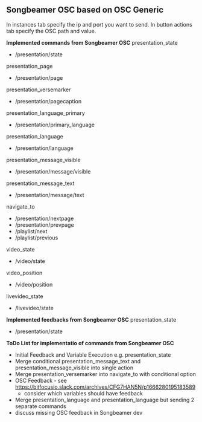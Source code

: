 ## Songbeamer OSC based on OSC Generic

In instances tab specify the ip and port you want to send. In button actions tab specify the OSC path and value.

**Implemented commands from Songbeamer OSC**
presentation_state

- /presentation/state

presentation_page

- /presentation/page

presentation_versemarker

- /presentation/pagecaption

presentation_language_primary

- /presentation/primary_language

presentation_language

- /presentation/language

presentation_message_visible

- /presentation/message/visible

presentation_message_text

- /presentation/message/text

navigate_to

- /presentation/nextpage
- /presentation/prevpage
- /playlist/next
- /playlist/previous

video_state

- /video/state

video_position

- /video/position

livevideo_state

- /livevideo/state

**Implemented feedbacks from Songbeamer OSC**
presentation_state

- /presentation/state

**ToDo List for implementatio of commands from Songbeamer OSC**

- Initial Feedback and Variable Execution e.g. presentation_state
- Merge conditional presentation_message_text and presentation_message_visible into single action
- Merge presentation_versemarker into navigate_to with conditional option
- OSC Feedback - see https://bitfocusio.slack.com/archives/CFG7HAN5N/p1666280195183589
  - consider which variables should have feedback
- Merge presentation_language and presentation_language but sending 2 separate commands
- discuss missing OSC feedback in Songbeamer dev
